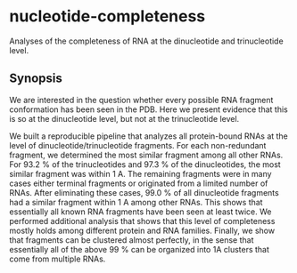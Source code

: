 # nucleotide-completeness

Analyses of the completeness of RNA at the dinucleotide and trinucleotide level.

## Synopsis

We are interested in the question whether every possible RNA fragment conformation has been seen in the PDB. Here we present evidence that this is so at the dinucleotide level, but not at the trinucleotide level.

We built a reproducible pipeline that analyzes all protein-bound RNAs at the level of dinucleotide/trinucleotide fragments. For each non-redundant fragment, we determined the most similar fragment among all other RNAs. For 93.2 % of the trinucleotides and 97.3 % of the dinucleotides, the most similar fragment was within 1 A. The remaining fragments were in many cases either terminal fragments or originated from a limited number of RNAs. After eliminating these cases, 99.0 % of all dinucleotide fragments had a similar fragment within 1 A among other RNAs. This shows that essentially all known RNA fragments have been seen at least twice. We performed additional analysis that shows that this level of completeness mostly holds among different protein and RNA families. Finally, we show that fragments can be clustered almost perfectly, in the sense that essentially all of the above 99 % can be organized into 1A clusters that come from multiple RNAs.
